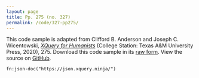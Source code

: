 ```yaml
---
layout: page
title: Pp. 275 (no. 327)
permalink: /code/327-pp275/
---
```


This code sample is adapted from Clifford B. Anderson and Joseph C. Wicentowski, 
[_XQuery for Humanists_](/) (College Station: Texas A&M University Press, 2020), 275. 
Download this code sample in its [raw form](/code/327-pp275/327-pp275.xq).
View the source on [GitHub](https://github.com/coding4humanists/xquery4humanists/blob/master/code/327-pp275/327-pp275.xq).

```xquery
fn:json-doc("https://json.xquery.ninja/")
```  

